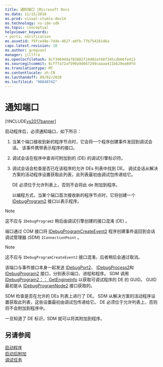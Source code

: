 ```yaml
---
title: 通知端口 |Microsoft Docs
ms.date: 11/15/2016
ms.prod: visual-studio-dev14
ms.technology: vs-ide-sdk
ms.topic: conceptual
helpviewer_keywords:
- ports, notification
ms.assetid: f9fce48e-7d4e-4627-a0fb-77b75428146a
caps.latest.revision: 10
ms.author: gregvanl
manager: jillfra
ms.openlocfilehash: 8cf3969dda783882f24d02a748f345cdb66fe413
ms.sourcegitcommit: 6cfffa72af599a9d667249caaaa411bb28ea69fd
ms.translationtype: MT
ms.contentlocale: zh-CN
ms.lasthandoff: 09/02/2020
ms.locfileid: "90840742"
---
```

# <a name="notifying-the-port"></a>通知端口
[!INCLUDE[vs2017banner](../../includes/vs2017banner.md)]

启动程序后，必须通知端口，如下所示：  
  
1. 当某个端口接收到新的程序节点时，它会将一个程序创建事件发回到调试会话。 该事件携带表示程序的接口。  
  
2. 调试会话在程序中查询可附加到的 (DE) 的调试引擎标识符。  
  
3. 调试会话会检查是否已在该程序的允许 DEs 列表中找到 DE。 调试会话从解决方案的活动程序设置获取此列表，此列表最初由调试包传递给它。  
  
    DE 必须位于允许列表上，否则不会将此 de 附加到程序。  
  
   以编程方式，当某个端口首次接收新的程序节点时，它将创建一个 [IDebugProgram2](../../extensibility/debugger/reference/idebugprogram2.md) 接口以表示程序。  
  
> [!NOTE]
> 这不应与 `IDebugProgram2` 稍后由调试引擎创建的接口混淆 (DE) 。  
  
 端口通过 COM 接口将 [IDebugProgramCreateEvent2](../../extensibility/debugger/reference/idebugprogramcreateevent2.md) 程序创建事件返回到会话调试管理器 (SDM) `IConnectionPoint` 。  
  
> [!NOTE]
> 这不应与 `IDebugProgramCreateEvent2` 接口混淆，后者稍后会通过取消。  
  
 该端口与事件接口本身一起发送 [IDebugPort2](../../extensibility/debugger/reference/idebugport2.md)、 [IDebugProcess2](../../extensibility/debugger/reference/idebugprocess2.md)和 [IDebugProgram2](../../extensibility/debugger/reference/idebugprogram2.md) 接口，分别表示端口、进程和程序。 SDM 调用 [IDebugProgram2：： GetEngineInfo](../../extensibility/debugger/reference/idebugprogram2-getengineinfo.md) 以获取可调试程序的 DE 的 GUID。 GUID 最初是从 [IDebugProgramNode2](../../extensibility/debugger/reference/idebugprogramnode2.md) 接口获取的。  
  
 SDM 检查是否在允许的 DEs 列表上进行了 DE。 SDM 从解决方案的活动程序设置获取此列表，这些设置最初由调试包传递给它。 DE 必须位于允许列表上，否则将不会附加到程序中。  
  
 一旦知道了 DE 标识，SDM 就可以将其附加到程序。  
  
## <a name="see-also"></a>另请参阅  
 [启动程序](../../extensibility/debugger/launching-a-program.md)   
 [启动后附加](../../extensibility/debugger/attaching-after-a-launch.md)   
 [调试任务](../../extensibility/debugger/debugging-tasks.md)
